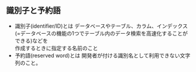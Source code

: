 ## 識別子と予約語
- 識別子(identifier/ID)とは
データベースやテーブル、カラム、インデックス(=データベースの機能の1つでテーブル内のデータ検索を高速化することができる)などを <br>
作成するときに指定する名前のこと
- 予約語(reserved word)とは
開発者が付ける識別名として利用できない文字列のこと。
